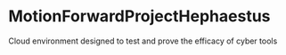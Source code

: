 # MotionForwardProjectHephaestus
Cloud environment designed to test and prove the efficacy of cyber tools

